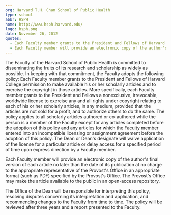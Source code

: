 ```yaml
---
org: Harvard T.H. Chan School of Public Health
type: school
abbr: HSPH
home: http://www.hsph.harvard.edu/
logo: hsph.png
date: November 26, 2012
quotes:
  - Each Faculty member grants to the President and Fellows of Harvard College permission to make available his or her scholarly articles and to exercise the copyright in those articles.
  - Each Faculty member will provide an electronic copy of the author's  final version of each article no later than the date of its publication.
---
```


The Faculty of the Harvard School of Public Health is committed to disseminating the fruits of its research and scholarship as widely as possible. In keeping with that commitment, the Faculty adopts the following policy: Each Faculty member grants to the President and Fellows of Harvard College permission to make available his or her scholarly articles and to exercise the copyright in those articles. More specifically, each Faculty member grants to the President and Fellows a nonexclusive, irrevocable, worldwide license to exercise any and all rights under copyright relating to each of his or her scholarly articles, in any medium, provided that the articles are not sold for a profit, and to authorize others to do the same. The policy applies to all scholarly articles authored or co-authored while the person is a member of the Faculty except for any articles completed before the adoption of this policy and any articles for which the Faculty member entered into an incompatible licensing or assignment agreement before the adoption of this policy. The Dean or Dean's designate will waive application of the license for a particular article or delay access for a specified period of time upon express direction by a Faculty member.

Each Faculty member will provide an electronic copy of the author's  final version of each article no later than the date of its publication at no charge to the appropriate representative of the Provost's Office in an appropriate format (such as PDF) specified by the Provost's Office. The Provost's Office may make the article available to the public in an open-access repository.

The Office of the Dean will be responsible for interpreting this policy, resolving disputes concerning its interpretation and application, and recommending changes to the Faculty from time to time. The policy will be reviewed after three years and a report presented to the Faculty.
